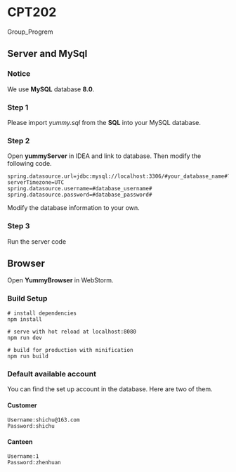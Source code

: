# CPT202
Group_Progrem

## Server and MySql

  ### Notice
   We use **MySQL** database **8.0**.<br>
   
  ### Step 1
   Please import _yummy.sql_ from the **SQL** into your MySQL database.<br>
   
  ### Step 2
   Open **yummyServer** in IDEA and link to database. Then modify the following code.
   ~~~
   spring.datasource.url=jdbc:mysql://localhost:3306/#your_database_name#?serverTimezone=UTC
   spring.datasource.username=#database_username#
   spring.datasource.password=#database_password#
   ~~~
   Modify the database information to your own.<br>
   
  ### Step 3
   Run the server code<br>
    
## Browser

  Open **YummyBrowser** in WebStorm.<br>
  
  ### Build Setup
  ~~~
  # install dependencies
  npm install

  # serve with hot reload at localhost:8080
  npm run dev

  # build for production with minification
  npm run build
  ~~~
  
  ### Default available account
  You can find the set up account in the database. Here are two of them.<br>
   #### Customer 
    Username:shichu@163.com
    Password:shichu
  
   #### Canteen
    Username:1
    Password:zhenhuan
    
  
